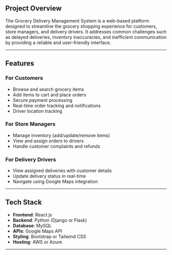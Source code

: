 
##  Project Overview
The Grocery Delivery Management System is a web-based platform designed to streamline the grocery shopping experience for customers, store managers, and delivery drivers. It addresses common challenges such as delayed deliveries, inventory inaccuracies, and inefficient communication by providing a reliable and user-friendly interface.

---

##  Features
### For Customers
- Browse and search grocery items
- Add items to cart and place orders
- Secure payment processing
- Real-time order tracking and notifications
- Driver location tracking

### For Store Managers
- Manage inventory (add/update/remove items)
- View and assign orders to drivers
- Handle customer complaints and refunds

### For Delivery Drivers
- View assigned deliveries with customer details
- Update delivery status in real-time
- Navigate using Google Maps integration

---

##  Tech Stack
- **Frontend**: React.js
- **Backend**: Python (Django or Flask)
- **Database**: MySQL
- **APIs**: Google Maps API
- **Styling**: Bootstrap or Tailwind CSS
- **Hosting**: AWS or Azure

---


